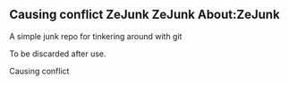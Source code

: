 Causing conflict
ZeJunk
ZeJunk
About:ZeJunk
------
A simple junk repo for tinkering around with git 

To be discarded after use.

Causing conflict
